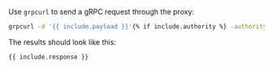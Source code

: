 Use `grpcurl` to send a gRPC request through the proxy:

```bash
grpcurl -d '{{ include.payload }}'{% if include.authority %} -authority {{ include.authority }} -insecure {% endif %}{{ include.url }}:{{ include.port }} {{ include.method }}
```

The results should look like this:

```text
{{ include.response }}
```